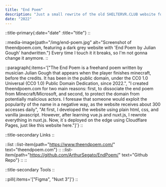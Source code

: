 ```yaml
---
title: "End Poem"
description: "Just a small rewrite of the old SHELTERVR.CLUB website for a lighter, faster, and more responsive experience. It's now accessible and features a pixel-perfect clickable area."
date: "2022"
---
```


::title-primary{:date="date" :title="title"}
::

::media-image{path="/img/end-poem.jpg" alt="Screenshot of theendpoem.com, featuring a dark grey website with 'End Poem by Julian Gough' handwritten."}
Every time I touch it it breaks, so I'm not gonna change it anymore.
::

::paragraph{:items='["The End Poem is a freehand poem written by musician Julian Gough that appears when the player finishes minecraft, before the credits. It has been in the public domain, under the CC0 1.0 Universal (CC0 1.0) Public Domain Dedication, since 2022.", "I created theendpoem.com for two main reasons: first, to dissociate the end poem from Minecraft/Microsoft, and second, to protect the domain from potentially malicious actors. I foresaw that someone would exploit the popularity of the name in a negative way, as the website receives about 300 accesses daily", "At first, I developed the website using plain html, css, and vanilla javascript. However, after learning vue.js and nuxt.js, I rewrote everything in nuxt.js. Now, it`s deployed on the edge using Cloudflare Pages, just like this website here."]'}
::

::title-secondary
Links
::

::list
    ::list-item{path="https://www.theendpoem.com/" text="theendpoem.com"}
    ::
    ::list-item{path="https://github.com/ArthurSegato/EndPoem/" text="Github Repo"}
    ::
::

::title-secondary
Tools
::

::pill{:items='["Figma", "Nuxt 3"]'}
::